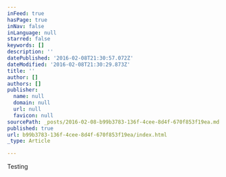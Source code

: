 ```yaml
---
inFeed: true
hasPage: true
inNav: false
inLanguage: null
starred: false
keywords: []
description: ''
datePublished: '2016-02-08T21:30:57.072Z'
dateModified: '2016-02-08T21:30:29.873Z'
title: ''
author: []
authors: []
publisher:
  name: null
  domain: null
  url: null
  favicon: null
sourcePath: _posts/2016-02-08-b99b3783-136f-4cee-8d4f-670f853f19ea.md
published: true
url: b99b3783-136f-4cee-8d4f-670f853f19ea/index.html
_type: Article

---
```

Testing